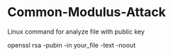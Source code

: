 # Common-Modulus-Attack
Linux command for analyze file with public key

openssl rsa -pubin -in your_file -text -noout
